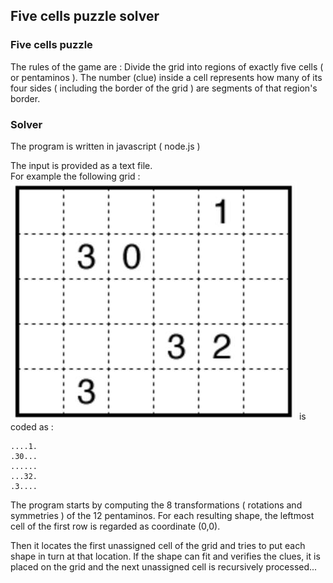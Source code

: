 ## Five cells puzzle solver
### Five cells puzzle
The rules of the game are :
Divide the grid into regions of exactly five cells ( or pentaminos ).
The number (clue) inside a cell represents how many of its four sides ( including the border of the grid ) are segments of that region's border.

### Solver
The program is written in javascript ( node.js )

The input is provided as a text file.  
For example the following grid :  
![](example.jpg)
is coded as :  
```
....1.
.30...
......
...32.
.3....
```

The program starts by computing the 8 transformations
( rotations and symmetries ) of the 12 pentaminos.
For each resulting shape, the leftmost cell of the
first row is regarded as coordinate (0,0).

Then it locates the first unassigned cell of the grid and tries to put each shape in turn at that location. If the shape can fit and verifies the clues, it is placed on the grid and the next unassigned cell is recursively processed...




